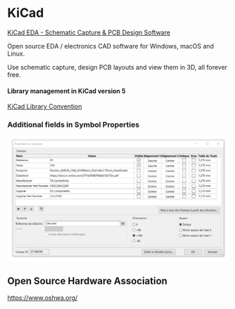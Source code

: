 # KiCad

[KiCad EDA - Schematic Capture & PCB Design Software](https://kicad-pcb.org/)

Open source EDA / electronics CAD software for Windows, macOS and Linux.

Use schematic capture, design PCB layouts and view them in 3D, all forever free.

#### Library management in KiCad version 5

[KiCad Library Convention](https://kicad-pcb.org/libraries/klc/)

### Additional fields in Symbol Properties

<img src="Docs/kicad-champs-symbole.png" width="650">

## Open Source Hardware Association

https://www.oshwa.org/
